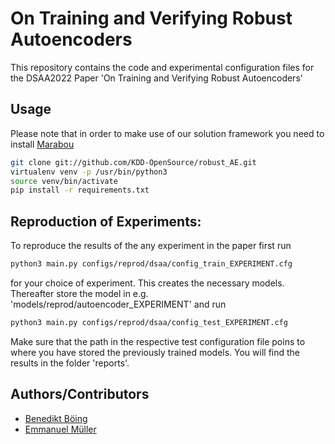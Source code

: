 # On Training and Verifying Robust Autoencoders
This repository contains the code and experimental configuration files for the DSAA2022 Paper 'On Training and Verifying Robust Autoencoders'

## Usage
Please note that in order to make use of our solution framework you need to install [Marabou](https://github.com/NeuralNetworkVerification/Marabou)

```bash
git clone git://github.com/KDD-OpenSource/robust_AE.git  
virtualenv venv -p /usr/bin/python3  
source venv/bin/activate  
pip install -r requirements.txt  
```

## Reproduction of Experiments:
To reproduce the results of the any experiment in the paper first run 
```bash
python3 main.py configs/reprod/dsaa/config_train_EXPERIMENT.cfg
```
for your choice of experiment. This creates the necessary models.
Thereafter store the model in e.g. 'models/reprod/autoencoder_EXPERIMENT'
and run
```bash
python3 main.py configs/reprod/dsaa/config_test_EXPERIMENT.cfg
```
Make sure that the path in the respective test configuration file poins to where you have stored the previously trained models.
You will find the results in the folder 'reports'.

## Authors/Contributors
* [Benedikt Böing](https://github.com/bboeing)
* [Emmanuel Müller](https://github.com/emmanuel-mueller)
